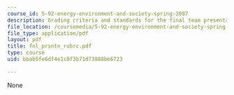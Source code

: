 ```yaml
---
course_id: 5-92-energy-environment-and-society-spring-2007
description: Grading criteria and standards for the final team presentation.
file_location: /coursemedia/5-92-energy-environment-and-society-spring-2007/bbab5fe6df4e1c0f3b71d73888be6723_fnl_prsntn_rubrc.pdf
file_type: application/pdf
layout: pdf
title: fnl_prsntn_rubrc.pdf
type: course
uid: bbab5fe6df4e1c0f3b71d73888be6723

---
```

None